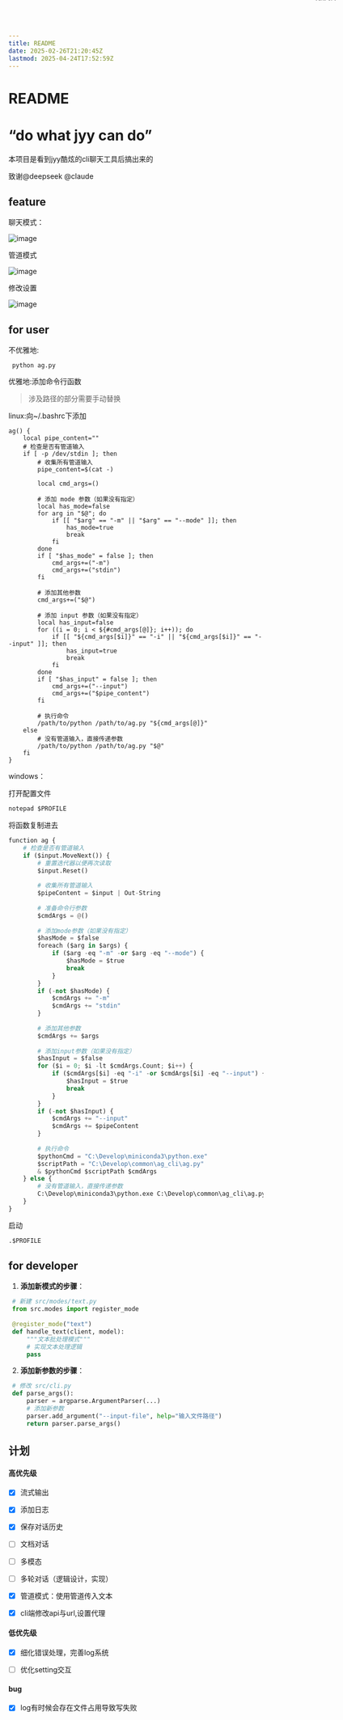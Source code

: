 ```yaml
---
title: README
date: 2025-02-26T21:20:45Z
lastmod: 2025-04-24T17:52:59Z
---
```


# README

# “do what jyy can do”

本项目是看到jyy酷炫的cli聊天工具后搞出来的

致谢@deepseek @claude

## feature

聊天模式：

![image](assets/image-20250424174036-b1d6tin.png)

管道模式

![image](assets/image-20250424174111-ewfdkpf.png)

修改设置

![image](assets/image-20250424174601-rzpk3is.png)​

## for user

不优雅地:

```
 python ag.py
```

优雅地:添加命令行函数

> 涉及路径的部分需要手动替换

linux:向~/.bashrc下添加

```
ag() {
    local pipe_content=""
    # 检查是否有管道输入
    if [ -p /dev/stdin ]; then
        # 收集所有管道输入
        pipe_content=$(cat -)

        local cmd_args=()

        # 添加 mode 参数（如果没有指定）
        local has_mode=false
        for arg in "$@"; do
            if [[ "$arg" == "-m" || "$arg" == "--mode" ]]; then
                has_mode=true
                break
            fi
        done
        if [ "$has_mode" = false ]; then
            cmd_args+=("-m")
            cmd_args+=("stdin")
        fi

        # 添加其他参数
        cmd_args+=("$@")

        # 添加 input 参数（如果没有指定）
        local has_input=false
        for ((i = 0; i < ${#cmd_args[@]}; i++)); do
            if [[ "${cmd_args[$i]}" == "-i" || "${cmd_args[$i]}" == "--input" ]]; then
                has_input=true
                break
            fi
        done
        if [ "$has_input" = false ]; then
            cmd_args+=("--input")
            cmd_args+=("$pipe_content")
        fi

        # 执行命令
        /path/to/python /path/to/ag.py "${cmd_args[@]}"
    else
        # 没有管道输入，直接传递参数
        /path/to/python /path/to/ag.py "$@"
    fi
}
```

windows：

打开配置文件

```python
notepad $PROFILE
```

将函数复制进去

```py
function ag {
    # 检查是否有管道输入
    if ($input.MoveNext()) {
        # 重置迭代器以便再次读取
        $input.Reset()
        
        # 收集所有管道输入
        $pipeContent = $input | Out-String
        
        # 准备命令行参数
        $cmdArgs = @()
        
        # 添加mode参数（如果没有指定）
        $hasMode = $false
        foreach ($arg in $args) {
            if ($arg -eq "-m" -or $arg -eq "--mode") {
                $hasMode = $true
                break
            }
        }
        if (-not $hasMode) {
            $cmdArgs += "-m"
            $cmdArgs += "stdin"
        }
        
        # 添加其他参数
        $cmdArgs += $args
        
        # 添加input参数（如果没有指定）
        $hasInput = $false
        for ($i = 0; $i -lt $cmdArgs.Count; $i++) {
            if ($cmdArgs[$i] -eq "-i" -or $cmdArgs[$i] -eq "--input") {
                $hasInput = $true
                break
            }
        }
        if (-not $hasInput) {
            $cmdArgs += "--input"
            $cmdArgs += $pipeContent
        }
        
        # 执行命令
        $pythonCmd = "C:\Develop\miniconda3\python.exe"
        $scriptPath = "C:\Develop\common\ag_cli\ag.py"
        & $pythonCmd $scriptPath $cmdArgs
    } else {
        # 没有管道输入，直接传递参数
        C:\Develop\miniconda3\python.exe C:\Develop\common\ag_cli\ag.py $args
    }
}
```

启动

```py
.$PROFILE
```

## for developer

1. **添加新模式的步骤**：

```python
 # 新建 src/modes/text.py
 from src.modes import register_mode
 
 @register_mode("text")
 def handle_text(client, model):
     """文本批处理模式"""
     # 实现文本处理逻辑
     pass
```

2. **添加新参数的步骤**：

```python
 # 修改 src/cli.py
 def parse_args():
     parser = argparse.ArgumentParser(...)
     # 添加新参数
     parser.add_argument("--input-file", help="输入文件路径")
     return parser.parse_args()
```

## 计划

#### 高优先级

* [X] 流式输出
* [X] 添加日志
* [X] 保存对话历史
* [ ] 文档对话
* [ ] 多模态
* [ ] 多轮对话（逻辑设计，实现）
* [X] 管道模式：使用管道传入文本
* [X] cli端修改api与url,设置代理

  <div class="siyuan-plugin-task-date-info-wrapper" contenteditable="false" data-type="siyuan-plugin-custom-wrapper" style="position: absolute; top: 0px; right: 0px; left: 0px; pointer-events: none !important;"><div class="siyuan-plugin-task-date-info" contenteditable="false" data-editable="false" spellcheck="false" data-type="siyuan-plugin-custom-date-info" style="position: absolute; font-size: 10px; color: rgb(136, 136, 136); text-align: right; right: 20px; top: -12px; pointer-events: none !important; user-select: none !important;">完成时间: 2025-04-24</div></div>

  <div class="siyuan-plugin-task-date-info-wrapper" contenteditable="false" data-type="siyuan-plugin-custom-wrapper" style="position: absolute; top: 0px; right: 0px; left: 0px; pointer-events: none !important;"><div class="siyuan-plugin-task-date-info" contenteditable="false" data-editable="false" spellcheck="false" data-type="siyuan-plugin-custom-date-info" style="position: absolute; font-size: 10px; color: rgb(136, 136, 136); text-align: right; right: 20px; top: -12px; pointer-events: none !important; user-select: none !important;">完成时间: 2025-03-06</div></div>

#### 低优先级

* [X] 细化错误处理，完善log系统

  <div class="siyuan-plugin-task-date-info-wrapper" contenteditable="false" data-type="siyuan-plugin-custom-wrapper" style="position: absolute; top: 0px; right: 0px; left: 0px; pointer-events: none !important;"><div class="siyuan-plugin-task-date-info" contenteditable="false" data-editable="false" spellcheck="false" data-type="siyuan-plugin-custom-date-info" style="position: absolute; font-size: 10px; color: rgb(136, 136, 136); text-align: right; right: 20px; top: -12px; pointer-events: none !important; user-select: none !important;">完成时间: 2025-04-24</div></div>
* [ ] 优化setting交互

#### bug

* [X] log有时候会存在文件占用导致写失败

‍
